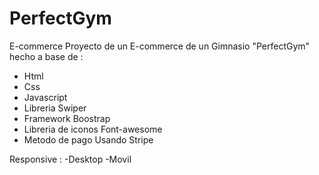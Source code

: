 # PerfectGym
E-commerce
Proyecto de un E-commerce de un Gimnasio "PerfectGym" hecho a base de :
- Html
- Css
- Javascript
- Libreria Swiper
- Framework Boostrap
- Libreria de iconos Font-awesome
- Metodo de pago Usando Stripe

Responsive :
-Desktop
-Movil
